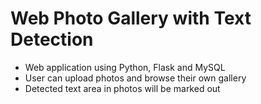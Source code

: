 # Web Photo Gallery with Text Detection

* Web application using Python, Flask and MySQL
* User can upload photos and browse their own gallery
* Detected text area in photos will be marked out
